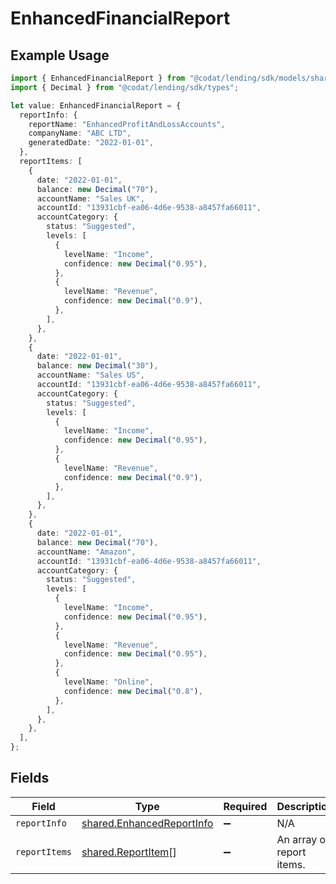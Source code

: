 # EnhancedFinancialReport

## Example Usage

```typescript
import { EnhancedFinancialReport } from "@codat/lending/sdk/models/shared";
import { Decimal } from "@codat/lending/sdk/types";

let value: EnhancedFinancialReport = {
  reportInfo: {
    reportName: "EnhancedProfitAndLossAccounts",
    companyName: "ABC LTD",
    generatedDate: "2022-01-01",
  },
  reportItems: [
    {
      date: "2022-01-01",
      balance: new Decimal("70"),
      accountName: "Sales UK",
      accountId: "13931cbf-ea06-4d6e-9538-a8457fa66011",
      accountCategory: {
        status: "Suggested",
        levels: [
          {
            levelName: "Income",
            confidence: new Decimal("0.95"),
          },
          {
            levelName: "Revenue",
            confidence: new Decimal("0.9"),
          },
        ],
      },
    },
    {
      date: "2022-01-01",
      balance: new Decimal("30"),
      accountName: "Sales US",
      accountId: "13931cbf-ea06-4d6e-9538-a8457fa66011",
      accountCategory: {
        status: "Suggested",
        levels: [
          {
            levelName: "Income",
            confidence: new Decimal("0.95"),
          },
          {
            levelName: "Revenue",
            confidence: new Decimal("0.9"),
          },
        ],
      },
    },
    {
      date: "2022-01-01",
      balance: new Decimal("70"),
      accountName: "Amazon",
      accountId: "13931cbf-ea06-4d6e-9538-a8457fa66011",
      accountCategory: {
        status: "Suggested",
        levels: [
          {
            levelName: "Income",
            confidence: new Decimal("0.95"),
          },
          {
            levelName: "Revenue",
            confidence: new Decimal("0.95"),
          },
          {
            levelName: "Online",
            confidence: new Decimal("0.8"),
          },
        ],
      },
    },
  ],
};
```

## Fields

| Field                                                                         | Type                                                                          | Required                                                                      | Description                                                                   |
| ----------------------------------------------------------------------------- | ----------------------------------------------------------------------------- | ----------------------------------------------------------------------------- | ----------------------------------------------------------------------------- |
| `reportInfo`                                                                  | [shared.EnhancedReportInfo](../../../sdk/models/shared/enhancedreportinfo.md) | :heavy_minus_sign:                                                            | N/A                                                                           |
| `reportItems`                                                                 | [shared.ReportItem](../../../sdk/models/shared/reportitem.md)[]               | :heavy_minus_sign:                                                            | An array of report items.                                                     |